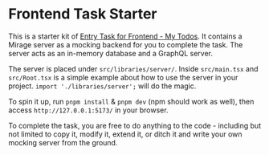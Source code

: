 # Frontend Task Starter

This is a starter kit of [Entry Task for Frontend - My Todos](https://www.notion.so/skandio/Entry-Task-for-Frontend-My-todos-03152f1121364128a4f698ba7e3b1717).
It contains a Mirage server as a mocking backend for you to complete the task.
The server acts as an in-memory database and a GraphQL server.

The server is placed under `src/libraries/server/`.
Inside `src/main.tsx` and `src/Root.tsx` is a simple example about how to use the server in your project.
`import './libraries/server';` will do the magic.

To spin it up, run `pnpm install` & `pnpm dev` (npm should work as well),
then access `http://127.0.0.1:5173/` in your browser.

To complete the task, you are free to do anything to the code -
including but not limited to copy it, modify it, extend it, or ditch it and write your own mocking server from the ground.
